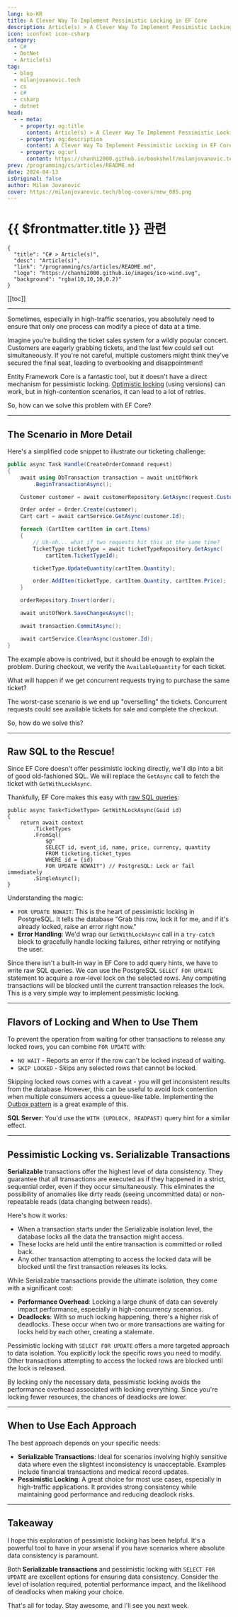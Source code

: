 ```yaml
---
lang: ko-KR
title: A Clever Way To Implement Pessimistic Locking in EF Core
description: Article(s) > A Clever Way To Implement Pessimistic Locking in EF Core
icon: iconfont icon-csharp
category: 
  - C#
  - DotNet
  - Article(s)
tag: 
  - blog
  - milanjovanovic.tech
  - cs
  - c#
  - csharp
  - dotnet
head:
  - - meta:
    - property: og:title
      content: Article(s) > A Clever Way To Implement Pessimistic Locking in EF Core
    - property: og:description
      content: A Clever Way To Implement Pessimistic Locking in EF Core
    - property: og:url
      content: https://chanhi2000.github.io/bookshelf/milanjovanovic.tech/a-clever-way-to-implement-pessimistic-locking-in-ef-core.html
prev: /programming/cs/articles/README.md
date: 2024-04-13
isOriginal: false
author: Milan Jovanović
cover: https://milanjovanovic.tech/blog-covers/mnw_085.png
---
```


# {{ $frontmatter.title }} 관련

```component VPCard
{
  "title": "C# > Article(s)",
  "desc": "Article(s)",
  "link": "/programming/cs/articles/README.md",
  "logo": "https://chanhi2000.github.io/images/ico-wind.svg",
  "background": "rgba(10,10,10,0.2)"
}
```

[[toc]]

---

<SiteInfo
  name="A Clever Way To Implement Pessimistic Locking in EF Core"
  desc="Sometimes, especially in high-traffic scenarios, you absolutely need to ensure that only one process can modify a piece of data at a time. Entity Framework Core is a fantastic tool, but it doesn't have a direct mechanism for pessimistic locking. In this article, I'll show you how we can solve that problem with raw SQL queries."
  url="https://milanjovanovic.tech/blog/a-clever-way-to-implement-pessimistic-locking-in-ef-core/"
  logo="https://milanjovanovic.tech/profile_favicon.png"
  preview="https://milanjovanovic.tech/blog-covers/mnw_085.png"/>

Sometimes, especially in high-traffic scenarios, you absolutely need to ensure that only one process can modify a piece of data at a time.

Imagine you're building the ticket sales system for a wildly popular concert.
Customers are eagerly grabbing tickets, and the last few could sell out simultaneously.
If you're not careful, multiple customers might think they've secured the final seat, leading to overbooking and disappointment!

Entity Framework Core is a fantastic tool, but it doesn't have a direct mechanism for pessimistic locking.
[Optimistic locking](/milanjovanovic.tech/solving-race-conditions-with-ef-core-optimistic-locking.md) (using versions) can work, but in high-contention scenarios, it can lead to a lot of retries.

So, how can we solve this problem with EF Core?

---

## The Scenario in More Detail

Here's a simplified code snippet to illustrate our ticketing challenge:

```cs
public async Task Handle(CreateOrderCommand request)
{
    await using DbTransaction transaction = await unitOfWork
        .BeginTransactionAsync();

    Customer customer = await customerRepository.GetAsync(request.CustomerId);

    Order order = Order.Create(customer);
    Cart cart = await cartService.GetAsync(customer.Id);

    foreach (CartItem cartItem in cart.Items)
    {
        // Uh-oh... what if two requests hit this at the same time?
        TicketType ticketType = await ticketTypeRepository.GetAsync(
            cartItem.TicketTypeId);

        ticketType.UpdateQuantity(cartItem.Quantity);

        order.AddItem(ticketType, cartItem.Quantity, cartItem.Price);
    }

    orderRepository.Insert(order);

    await unitOfWork.SaveChangesAsync();

    await transaction.CommitAsync();

    await cartService.ClearAsync(customer.Id);
}
```

The example above is contrived, but it should be enough to explain the problem. During checkout, we verify the `AvailableQuantity` for each ticket.

What will happen if we get concurrent requests trying to purchase the same ticket?

The worst-case scenario is we end up "overselling" the tickets. Concurrent requests could see available tickets for sale and complete the checkout.

So, how do we solve this?

---

## Raw SQL to the Rescue!

Since EF Core doesn't offer pessimistic locking directly, we'll dip into a bit of good old-fashioned SQL. We will replace the `GetAsync` call to fetch the ticket with `GetWithLockAsync`.

Thankfully, EF Core makes this easy with [raw SQL queries](/milanjovanovic.tech/ef-core-raw-sql-queries.md):

```cs{10}
public async Task<TicketType> GetWithLockAsync(Guid id)
{
    return await context
        .TicketTypes
        .FromSql(
            $@"
            SELECT id, event_id, name, price, currency, quantity
            FROM ticketing.ticket_types
            WHERE id = {id}
            FOR UPDATE NOWAIT") // PostgreSQL: Lock or fail immediately
        .SingleAsync();
}
```

Understanding the magic:

- `FOR UPDATE NOWAIT`: This is the heart of pessimistic locking in PostgreSQL. It tells the database "Grab this row, lock it for me, and if it's already locked, raise an error right now."
- **Error Handling**: We'd wrap our `GetWithLockAsync` call in a `try-catch` block to gracefully handle locking failures, either retrying or notifying the user.

Since there isn't a built-in way in EF Core to add query hints, we have to write raw SQL queries. We can use the PostgreSQL `SELECT FOR UPDATE` statement to acquire a row-level lock on the selected rows. Any competing transactions will be blocked until the current transaction releases the lock. This is a very simple way to implement pessimistic locking.

---

## Flavors of Locking and When to Use Them

To prevent the operation from waiting for other transactions to release any locked rows, you can combine `FOR UPDATE` with:

- `NO WAIT` - Reports an error if the row can't be locked instead of waiting.
- `SKIP LOCKED` - Skips any selected rows that cannot be locked.

Skipping locked rows comes with a caveat - you will get inconsistent results from the database. However, this can be useful to avoid lock contention when multiple consumers access a queue-like table. Implementing the [Outbox pattern](/milanjovanovic.tech/outbox-pattern-for-reliable-microservices-messaging.md) is a great example of this.

**SQL Server**: You'd use the `WITH (UPDLOCK, READPAST)` query hint for a similar effect.

---

## Pessimistic Locking vs. Serializable Transactions

**Serializable** transactions offer the highest level of data consistency. They guarantee that all transactions are executed as if they happened in a strict, sequential order, even if they occur simultaneously. This eliminates the possibility of anomalies like dirty reads (seeing uncommitted data) or non-repeatable reads (data changing between reads).

Here's how it works:

- When a transaction starts under the Serializable isolation level, the database locks all the data the transaction might access.
- These locks are held until the entire transaction is committed or rolled back.
- Any other transaction attempting to access the locked data will be blocked until the first transaction releases its locks.

While Serializable transactions provide the ultimate isolation, they come with a significant cost:

- **Performance Overhead**: Locking a large chunk of data can severely impact performance,
especially in high-concurrency scenarios.
- **Deadlocks**: With so much locking happening, there's a higher risk of deadlocks.
These occur when two or more transactions are waiting for locks held by each other, creating a stalemate.

Pessimistic locking with `SELECT FOR UPDATE` offers a more targeted approach to data isolation. You explicitly lock the specific rows you need to modify. Other transactions attempting to access the locked rows are blocked until the lock is released.

By locking only the necessary data, pessimistic locking avoids the performance overhead associated with locking everything. Since you're locking fewer resources, the chances of deadlocks are lower.

---

## When to Use Each Approach

The best approach depends on your specific needs:

- **Serializable Transactions**: Ideal for scenarios involving highly sensitive data where even the slightest inconsistency is unacceptable. Examples include financial transactions and medical record updates.
- **Pessimistic Locking**: A great choice for most use cases, especially in high-traffic applications. It provides strong consistency while maintaining good performance and reducing deadlock risks.

---

## Takeaway

I hope this exploration of pessimistic locking has been helpful. It's a powerful tool to have in your arsenal if you have scenarios where absolute data consistency is paramount.

Both **Serializable transactions** and pessimistic locking with `SELECT FOR UPDATE` are excellent options for ensuring data consistency. Consider the level of isolation required, potential performance impact, and the likelihood of deadlocks when making your choice.

That's all for today. Stay awesome, and I'll see you next week.

